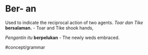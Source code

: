 # Ber- an
Used to indicate the reciprocal action of two agents.
*Toar dan Tike* **bersalaman.** - Toar and Tike shook hands,

*Pengantin itu* **berpelukan** - The newly weds embraced.

#concept/grammar 